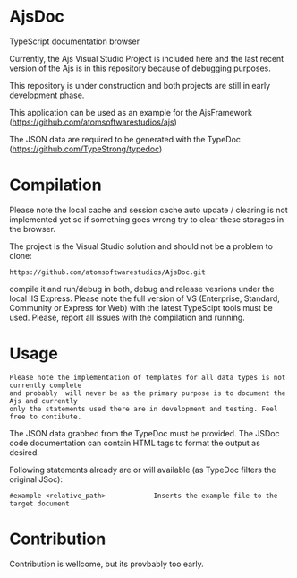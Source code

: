 # AjsDoc
TypeScript documentation browser

Currently, the Ajs Visual Studio Project is included here and the last recent version of the Ajs is in this repository because of debugging purposes.

This repository is under construction and both projects are still in early development phase.

This application can be used as an example for the AjsFramework (https://github.com/atomsoftwarestudios/ajs)

The JSON data are required to be generated with the TypeDoc (https://github.com/TypeStrong/typedoc)

# Compilation

Please note the local cache and session cache auto update / clearing is not implemented yet so if something goes wrong try to clear these storages in the browser.

The project is the Visual Studio solution and should not be a problem to clone:

```
https://github.com/atomsoftwarestudios/AjsDoc.git
```

compile it and run/debug in both, debug and release vesrions under the local IIS Express. Please note the full version of VS (Enterprise, Standard, Community or Express for Web) with the latest TypeScipt tools must be used. Please, report all issues with the compilation and running.

# Usage

```
Please note the implementation of templates for all data types is not currently complete
and probably  will never be as the primary purpose is to document the Ajs and currently
only the statements used there are in development and testing. Feel free to contibute.
```

The JSON data grabbed from the TypeDoc must be provided. The JSDoc code documentation can contain HTML tags to format the output as desired.

Following statements already are or will available (as TypeDoc filters the original JSoc):

```
#example <relative_path>            Inserts the example file to the target document
```

# Contribution

Contribution is wellcome, but its provbably too early.
